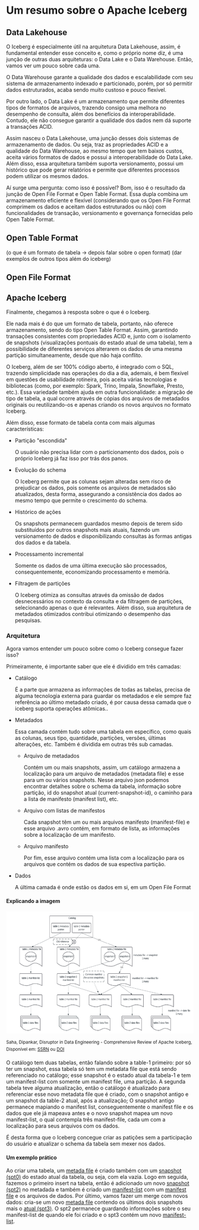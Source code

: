 <h1 align="left">Um resumo sobre o Apache Iceberg</h1>

<h2>Data Lakehouse</h2>

<p>O Iceberg é especialmente útil na arquitetura Data Lakehouse, assim, é fundamental entender esse conceito e, como o próprio nome diz, é uma junção de outras duas arquiteturas: o Data Lake e o Data Warehouse. Então, vamos ver um pouco sobre cada uma.</p>
<p>O Data Warehouse garante a qualidade dos dados e escalabilidade com seu sistema de armazenamento indexado e particionado, porém, por só permitir dados estruturados, acaba sendo muito custoso e pouco flexível.</p>
<p>Por outro lado, o Data Lake é um armazenamento que permite diferentes tipos de formatos de arquivos, trazendo consigo uma melhora no desempenho de consulta, além dos benefícios da interoperabilidade. Contudo, ele não consegue garantir a qualidade dos dados nem dá suporte a transações ACID.</p>
<p>Assim nasceu o Data Lakehouse, uma junção desses dois sistemas de armazenamento de dados. Ou seja, traz as propriedades ACID e a qualidade do Data Warehouse, ao mesmo tempo que tem baixos custos, aceita vários formatos de dados e possui a interoperabilidade do Data Lake. Além disso, essa arquitetura também suporta versionamento, possui um histórico que pode gerar relatórios e permite que diferentes processos podem utilizar os mesmos dados.</p>
<p>Aí surge uma pergunta: como isso é possível? Bom, isso é o resultado da junção de Open File Format e Open Table Format. Essa dupla combina um armazenamento eficiente e flexível (considerando que os Open File Format comprimem os dados e aceitam dados estruturados ou não) com funcionalidades de transação, versionamento e governança fornecidas pelo Open Table Format.</p>

<h2>Open Table Format</h2>
(o que é um formato de tabela -> depois falar sobre o open format) (dar exemplos de outros tipos além do iceberg)

<h2>Open File Format</h2>
  
<h2>Apache Iceberg</h2>

<p>Finalmente, chegamos à resposta sobre o que é o Iceberg.</p>

<p>Ele nada mais é do que um formato de tabela, portanto, não oferece armazenamento, sendo do tipo Open Table Format. Assim, garantindo transações consistentes com propriedades ACID e, junto com o isolamento de snapshots (visualizações pontuais do estado atual de uma tabela), tem a possibilidade de diferentes serviços alterarem os dados de uma mesma partição simultaneamente, desde que não haja conflito.</p>
<p>O Iceberg, além de ser 100% código aberto, é integrado com o SQL, trazendo simplicidade nas operações do dia a dia, ademais, é bem flexível em questões de usabilidade rotineira, pois aceita várias tecnologias e bibliotecas (como, por exemplo: Spark, Trino, Impala, Snowflake, Presto, etc.). Essa variedade também ajuda em outra funcionalidade: a migração de tipo de tabela, a qual ocorre através de cópias dos arquivos de metadados originais ou reutilizando-os e apenas criando os novos arquivos no formato Iceberg.</p>
<p>Além disso, esse formato de tabela conta com mais algumas características:</p>
<ul>
  <li>Partição "escondida"</li>
  <p>O usuário não precisa lidar com o particionamento dos dados, pois o próprio Iceberg já faz isso por trás dos panos.</p>
  <li>Evolução do schema</li>
  <p>O Iceberg permite que as colunas sejam alteradas sem risco de prejudicar os dados, pois somente os arquivos de metadados são atualizados, desta forma, assegurando a consistência dos dados ao mesmo tempo que permite o crescimento do schema.</p>
  <li>Histórico de ações</li>
  <p>Os snapshots permanecem guardados mesmo depois de terem sido substituídos por outros snapshots mais atuais, fazendo um versionamento de dados e disponibilizando consultas às formas antigas dos dados e da tabela.</p>
  <li>Processamento incremental</li>
  <p>Somente os dados de uma última execução são processados, consequentemente, economizando processamento e memória.</p>
  <li>Filtragem de partições</li>
  <p>O Iceberg otimiza as consultas através da omissão de dados desnecessários no contexto da consulta e da filtragem de partições, selecionando apenas o que é relevantes. Além disso, sua arquitetura de metadados otimizados contribui otimizando o desempenho das pesquisas.</p>
</ul>

<h3>Arquitetura</h3>

<p>Agora vamos entender um pouco sobre como o Iceberg consegue fazer isso?</p>
<p>Primeiramente, é importante saber que ele é dividido em três camadas:</p>
<ul>
  <li>Catálogo</li>
  <p>É a parte que armazena as informações de todas as tabelas, precisa de alguma tecnologia externa para guardar os metadados e ele sempre faz referência ao último metadado criado, é por causa dessa camada que o iceberg suporta operações atômicas..</p>
  <li>Metadados</li>
  <p>Essa camada contém tudo sobre uma tabela em específico, como quais as colunas, seus tipo, quantidade, partições, versões, últimas alterações, etc. Também é dividida em outras três sub camadas.</p>
  <ul>
    <li>Arquivo de metadados</li>
    <p>Contém um ou mais snapshots, assim, um catálogo armazena a localização para um arquivo de metadados (metadata file) e esse para um ou vários snapshots. Nesse arquivo json podemos encontrar detalhes sobre o schema da tabela, informação sobre partição, id do snapshot atual (current-snapshot-id), o caminho para a lista de manifesto (manifest list), etc.</p>
    <li>Arquivo com listas de manifestos</li>
    <p>Cada snapshot têm um ou mais arquivos manifesto (manifest-file) e esse arquivo .avro contém, em formato de lista, as informações sobre a localização de um manifesto.</p>
    <li>Arquivo manifesto</li>
    <p>Por fim, esse arquivo contém uma lista com a localização para os arquivos que contém os dados de sua espectiva partição.</p>
  </ul>
  <li>Dados</li>
  <p>A última camada é onde estão os dados em si, em um Open File Format</p>
</ul>

<h4>Explicando a imagem</h4>
<img src="assets/iceberg_arquitetura_exemplo.png" />
<p><sup>Saha, Dipankar, Disruptor in Data Engineering - Comprehensive Review of Apache Iceberg, Disponível em: <a href="https://ssrn.com/abstract=4987315" target="_blank">SSRN</a> ou <a href="http://dx.doi.org/10.2139/ssrn.4987315" target="_blank">DOI</a></sup></p>
<p>O catálogo tem duas tabelas, então falando sobre a table-1 primeiro: por só ter um snapshot, essa tabela só tem um metadata file que está sendo referenciado no catálogo; esse snapshot é o estado atual da tabela-1 e tem um manifest-list com somente um manifest file, uma partição. A segunda tabela teve alguma atualização, então o catálogo é atualizado para referenciar esse novo metadata file que é criado, com o snapshot antigo e um snapshot da table-2 atual, após a atualização; O snapshot antigo permanece mapiando o manifest list, conseguentemente o manifest file e os dados que ele já mapeava antes e o novo snapshot mapea um novo manifest-list, o qual contempla três manifest-file, cada um com a localização para seus arquivos com os dados.</p>
<p>É desta forma que o Iceberg concegue criar as patições sem a participação do usuário e atualizar o schema da tabela sem mexer nos dados.</p>

<h4>Um exemplo prático</h4>
<p>Ao criar uma tabela, um <a href="table_exemplo/metadata/metadata-00001.json">metada file</a> é criado também com um <a href="table_exemplo/metadata/snapshots/00000000000000000001.json">snapshot (spt0)</a> do estado atual da tabela, ou seja, com ela vazia. Logo em seguida, fazemos o primeiro insert na tabela, então é adicionado um novo <a href="table_exemplo/metadata/snapshots/00000000000000000002.json">snapshot (spt2)</a> no metadada e também é criado um <a href="table_exemplo/metadata/manifest-lists/manifest-list-00002.avro">manifest-list</a> com um <a href="table_exemplo/metadata/manifest-00002.avro">manifest file</a> e os arquivos de dados. Por último, vamos fazer um merge com novos dados: cria-se um novo <a href="table_exemplo/metadata/metadata-00003.json">metada file</a> contendo os últimos dois snapshots mais o <a href="table_exemplo/metadata/snapshots/00000000000000000003.json">atual (spt3)</a>. O spt2 permanece guardando informações sobre o seu manifest-list de quando ele foi criado e o spt3 contém um novo <a href="table_exemplo/metadata/manifest-lists/manifest-list-00003.avro">manifest-list</a>.</p>
